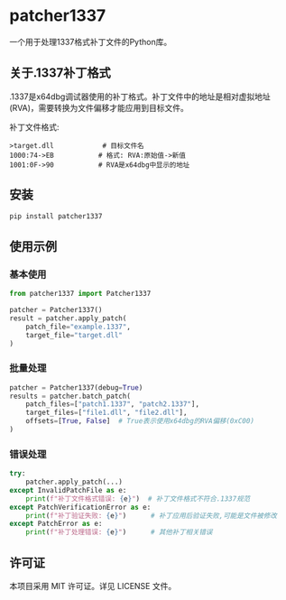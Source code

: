 # patcher1337

一个用于处理1337格式补丁文件的Python库。

## 关于.1337补丁格式

.1337是x64dbg调试器使用的补丁格式。补丁文件中的地址是相对虚拟地址(RVA)，需要转换为文件偏移才能应用到目标文件。

补丁文件格式:
```
>target.dll            # 目标文件名
1000:74->EB           # 格式: RVA:原始值->新值
1001:0F->90           # RVA是x64dbg中显示的地址
```

## 安装

```bash
pip install patcher1337
```

## 使用示例

### 基本使用

```python
from patcher1337 import Patcher1337

patcher = Patcher1337()
result = patcher.apply_patch(
    patch_file="example.1337",
    target_file="target.dll"        
)
```

### 批量处理

```python
patcher = Patcher1337(debug=True)
results = patcher.batch_patch(
    patch_files=["patch1.1337", "patch2.1337"],
    target_files=["file1.dll", "file2.dll"],
    offsets=[True, False]  # True表示使用x64dbg的RVA偏移(0xC00)
)
```

### 错误处理

```python
try:
    patcher.apply_patch(...)
except InvalidPatchFile as e:
    print(f"补丁文件格式错误: {e}")  # 补丁文件格式不符合.1337规范
except PatchVerificationError as e:
    print(f"补丁验证失败: {e}")      # 补丁应用后验证失败,可能是文件被修改
except PatchError as e:
    print(f"补丁处理错误: {e}")      # 其他补丁相关错误
```

## 许可证

本项目采用 MIT 许可证。详见 LICENSE 文件。
